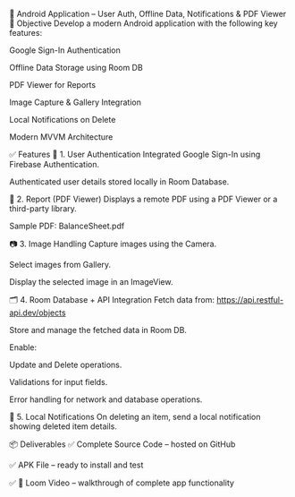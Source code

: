 📱 Android Application – User Auth, Offline Data, Notifications & PDF Viewer
🎯 Objective
Develop a modern Android application with the following key features:

Google Sign-In Authentication

Offline Data Storage using Room DB

PDF Viewer for Reports

Image Capture & Gallery Integration

Local Notifications on Delete

Modern MVVM Architecture

✅ Features
🔐 1. User Authentication
Integrated Google Sign-In using Firebase Authentication.

Authenticated user details stored locally in Room Database.

📄 2. Report (PDF Viewer)
Displays a remote PDF using a PDF Viewer or a third-party library.

Sample PDF:
BalanceSheet.pdf

📷 3. Image Handling
Capture images using the Camera.

Select images from Gallery.

Display the selected image in an ImageView.

🗂️ 4. Room Database + API Integration
Fetch data from:
https://api.restful-api.dev/objects

Store and manage the fetched data in Room DB.

Enable:

Update and Delete operations.

Validations for input fields.

Error handling for network and database operations.

🔔 5. Local Notifications
On deleting an item, send a local notification showing deleted item details.

📦 Deliverables
✅ Complete Source Code – hosted on GitHub

✅ APK File – ready to install and test

✅ 🎥 Loom Video – walkthrough of complete app functionality

